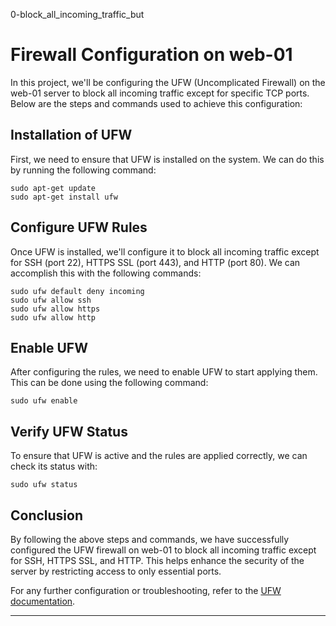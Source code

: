 0-block_all_incoming_traffic_but
# Firewall Configuration on web-01

In this project, we'll be configuring the UFW (Uncomplicated Firewall) on the web-01 server to block all incoming traffic except for specific TCP ports. Below are the steps and commands used to achieve this configuration:

## Installation of UFW
First, we need to ensure that UFW is installed on the system. We can do this by running the following command:
```
sudo apt-get update
sudo apt-get install ufw
```

## Configure UFW Rules
Once UFW is installed, we'll configure it to block all incoming traffic except for SSH (port 22), HTTPS SSL (port 443), and HTTP (port 80). We can accomplish this with the following commands:
```
sudo ufw default deny incoming
sudo ufw allow ssh
sudo ufw allow https
sudo ufw allow http
```

## Enable UFW
After configuring the rules, we need to enable UFW to start applying them. This can be done using the following command:
```
sudo ufw enable
```

## Verify UFW Status
To ensure that UFW is active and the rules are applied correctly, we can check its status with:
```
sudo ufw status
```

## Conclusion
By following the above steps and commands, we have successfully configured the UFW firewall on web-01 to block all incoming traffic except for SSH, HTTPS SSL, and HTTP. This helps enhance the security of the server by restricting access to only essential ports.

For any further configuration or troubleshooting, refer to the [UFW documentation](https://help.ubuntu.com/community/UFW).

---

